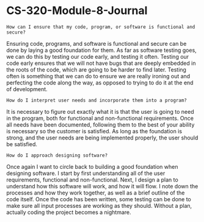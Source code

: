 # CS-320-Module-8-Journal

    How can I ensure that my code, program, or software is functional and secure?
Ensuring code, programs, and software is functional and secure can be done by laying a good foundation for them. As far as software testing goes, we can do this by testing our code early, and testing it often. Testing our code early ensures that we will not have bugs that are deeply embedded in the roots of the code, which are going to be harder to find later. Testing often is something that we can do to ensure we are really ironing out and perfecting the code along the way, as opposed to trying to do it at the end of development.

    
    How do I interpret user needs and incorporate them into a program?
It is necessary to figure out exactly what it is that the user is going to need in the program, both for functional and non-functional requirements. Once all needs have been documented, following them to the best of your ability is necessary so the customer is satisfied. As long as the foundation is strong, and the user needs are being implemented properly, the user should be satisfied. 

    
    How do I approach designing software?
Once again I want to circle back to building a good foundation when designing software. I start by first understanding all of the user requirements, functional and non-functional. Next, I design a plan to understand how this software will work, and how it will flow. I note down the processes and how they work together, as well as a brief outline of the code itself. Once the code has been written, some testing can be done to make sure all input processes are working as they should. Without a plan, actually coding the project becomes a nightmare.
